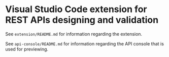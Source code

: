 # Visual Studio Code extension for REST APIs designing and validation

See `extension/README.md` for information regarding the extension.

See `api-console/README.md` for information regarding the API console that is used for previewing.

